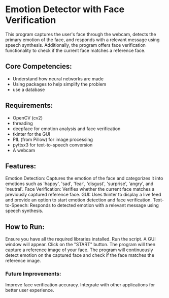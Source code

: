 # Emotion Detector with Face Verification
This program captures the user's face through the webcam, detects the primary emotion of the face, and responds with a relevant message using speech synthesis. Additionally, the program offers face verification functionality to check if the current face matches a reference face.
## Core Competencies:
* Understand how neural networks are made
* Using packages to help simplify the problem
* use a database
## Requirements:
* OpenCV (cv2)
* threading
* deepface for emotion analysis and face verification
* tkinter for the GUI
* PIL (from Pillow) for image processing
* pyttsx3 for text-to-speech conversion
* A webcam

## Features:
Emotion Detection: Captures the emotion of the face and categorizes it into emotions such as 'happy', 'sad', 'fear', 'disgust', 'surprise', 'angry', and 'neutral'.
Face Verification: Verifies whether the current face matches a previously captured reference face.
GUI: Uses tkinter to display a live feed and provide an option to start emotion detection and face verification.
Text-to-Speech: Responds to detected emotion with a relevant message using speech synthesis.

## How to Run:
Ensure you have all the required libraries installed.
Run the script. A GUI window will appear.
Click on the "START" button. The program will then capture a reference image of your face.
The program will continuously detect emotion on the captured face and check if the face matches the reference image.
### Future Improvements:
 Improve face verification accuracy.
 Integrate with other applications for better user experience.
